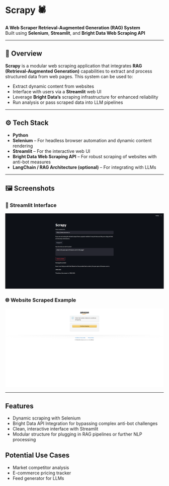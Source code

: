 # Scrapy 🕷️

**A Web Scraper Retrieval-Augmented Generation (RAG) System**  
Built using **Selenium**, **Streamlit**, and **Bright Data Web Scraping API**

---

## 📌 Overview

**Scrapy** is a modular web scraping application that integrates **RAG (Retrieval-Augmented Generation)** capabilities to extract and process structured data from web pages. This system can be used to:
- Extract dynamic content from websites
- Interface with users via a **Streamlit** web UI
- Leverage **Bright Data’s** scraping infrastructure for enhanced reliability
- Run analysis or pass scraped data into LLM pipelines

---

## ⚙️ Tech Stack

- **Python**
- **Selenium** – For headless browser automation and dynamic content rendering
- **Streamlit** – For the interactive web UI
- **Bright Data Web Scraping API** – For robust scraping of websites with anti-bot measures
- **LangChain / RAG Architecture (optional)** – For integrating with LLMs

---

## 🖼️ Screenshots

### 🔧 Streamlit Interface
![Streamlit Interface](Test.png)

### 🌐 Website Scraped Example
![Scraped Page](page.png)

---

## Features
- Dynamic scraping with Selenium
- Bright Data API Integration for bypassing complex anti-bot challenges
- Clean, interactive interface with Streamlit
- Modular structure for plugging in RAG pipelines or further NLP processing

## Potential Use Cases
- Market competitor analysis
- E-commerce pricing tracker
- Feed generator for LLMs
